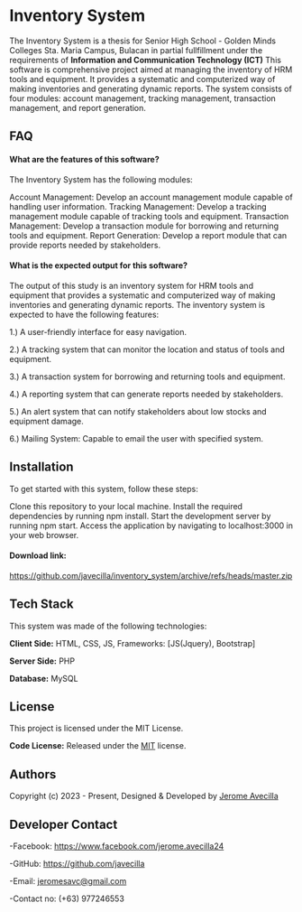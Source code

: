 
# Inventory System

The Inventory System is a thesis for Senior High School - Golden Minds Colleges Sta. Maria Campus, Bulacan in partial fullfillment under the requirements of **Information and Communication Technology (ICT)** This software is comprehensive project aimed at managing the inventory of HRM tools and equipment. It provides a systematic and computerized way of making inventories and generating dynamic reports. The system consists of four modules: account management, tracking management, transaction management, and report generation.

## FAQ

#### What are the features of this software?

The Inventory System has the following modules:

Account Management: Develop an account management module capable of handling user information.
Tracking Management: Develop a tracking management module capable of tracking tools and equipment.
Transaction Management: Develop a transaction module for borrowing and returning tools and equipment.
Report Generation: Develop a report module that can provide reports needed by stakeholders.

#### What is the expected output for this software?

The output of this study is an inventory system for HRM tools and equipment that provides a systematic and computerized way of making inventories and generating dynamic reports. The inventory system is expected to have the following features:

1.) A user-friendly interface for easy navigation.

2.) A tracking system that can monitor the location and status of tools and equipment.

3.) A transaction system for borrowing and returning tools and equipment.

4.) A reporting system that can generate reports needed by stakeholders.

5.) An alert system that can notify stakeholders about low stocks and equipment damage.

6.) Mailing System: Capable to email the user with specified system.


## Installation

To get started with this system, follow these steps:

Clone this repository to your local machine.
Install the required dependencies by running npm install.
Start the development server by running npm start.
Access the application by navigating to localhost:3000 in your web browser.

#### Download link:
https://github.com/javecilla/inventory_system/archive/refs/heads/master.zip
    
    
## Tech Stack
This system was made of the following technologies:

**Client Side:** HTML, CSS, JS, Frameworks: [JS(Jquery), Bootstrap]

**Server Side:** PHP

**Database:** MySQL


## License
This project is licensed under the MIT License.

**Code License:** Released under the [MIT](https://github.com/javecilla/inventory_system/blob/main/LICENSE.md) license.


## Authors

Copyright (c) 2023 - Present, Designed & Developed by [Jerome Avecilla](https://github.com/javecilla)

## Developer Contact
-Facebook: https://www.facebook.com/jerome.avecilla24

-GitHub: https://github.com/javecilla

-Email: jeromesavc@gmail.com

-Contact no: (+63) 977246553
